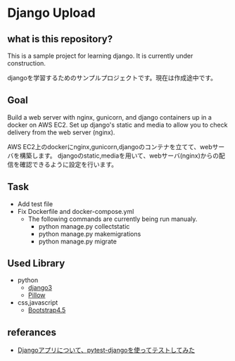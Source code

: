 # Django Upload

## what is this repository?

This is a sample project for learning django. It is currently under construction.

djangoを学習するためのサンプルプロジェクトです。現在は作成途中です。

## Goal

Build a web server with nginx, gunicorn, and django containers up in a docker on AWS EC2.
Set up django's static and media to allow you to check delivery from the web server (nginx).

AWS EC2上のdockerにnginx,gunicorn,djangoのコンテナを立てて、webサーバを構築します。
djangoのstatic,mediaを用いて、webサーバ(nginx)からの配信を確認できるように設定を行います。

## Task

- Add test file
- Fix Dockerfile and docker-compose.yml
  - The following commands are currently being run manualy.
    - python manage.py collectstatic
    - python manage.py makemigrations
    - python manage.py migrate

## Used Library

- python
  - [django3](https://docs.djangoproject.com/en/3.1/)
  - [Pillow](https://pypi.org/project/Pillow/)
- css,javascript
  - [Bootstrap4.5](https://getbootstrap.jp/)

## referances

- [Djangoアプリについて、pytest-djangoを使ってテストしてみた](https://thinkami.hatenablog.com/entry/2016/04/19/001651)